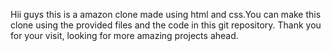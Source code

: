 Hii guys this is a amazon clone made using html and css.You can make this clone using the provided files and the code in this git repository.
Thank you for your visit, looking for more amazing projects ahead.

